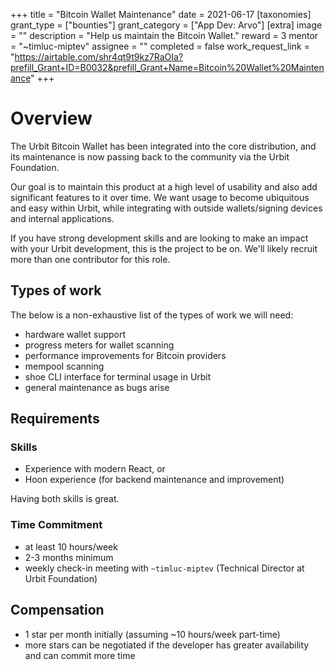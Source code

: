 +++
title = "Bitcoin Wallet Maintenance"
date = 2021-06-17
[taxonomies]
grant_type = ["bounties"]
grant_category = ["App Dev: Arvo"]
[extra]
image = ""
description = "Help us maintain the Bitcoin Wallet."
reward = 3
mentor = "~timluc-miptev"
assignee = ""
completed = false
work_request_link = "https://airtable.com/shr4qt9t9kz7RaOIa?prefill_Grant+ID=B0032&prefill_Grant+Name=Bitcoin%20Wallet%20Maintenance"
+++

# Overview

The Urbit Bitcoin Wallet has been integrated into the core distribution, and its
maintenance is now passing back to the community via the Urbit Foundation.

Our goal is to maintain this product at a high level of usability and also add
significant features to it over time. We want usage to become ubiquitous and
easy within Urbit, while integrating with outside wallets/signing devices and
internal applications.

If you have strong development skills and are looking to make an impact with
your Urbit development, this is the project to be on. We'll likely recruit more
than one contributor for this role.

## Types of work

The below is a non-exhaustive list of the types of work we will need:

* hardware wallet support
* progress meters for wallet scanning
* performance improvements for Bitcoin providers
* mempool scanning
* shoe CLI interface for terminal usage in Urbit
* general maintenance as bugs arise

## Requirements

### Skills

* Experience with modern React, or
* Hoon experience (for backend maintenance and improvement)

Having both skills is great.

### Time Commitment

- at least 10 hours/week
- 2-3 months minimum
- weekly check-in meeting with `~timluc-miptev` (Technical Director at Urbit Foundation)

## Compensation

* 1 star per month initially (assuming ~10 hours/week part-time)
* more stars can be negotiated if the developer has greater availability and can
  commit more time
